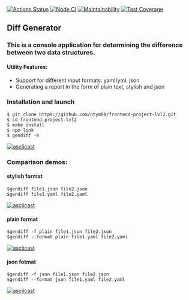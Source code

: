 [![Actions Status](https://github.com/ntym08/frontend-project-lvl2/workflows/hexlet-check/badge.svg)](https://github.com/ntym08/frontend-project-lvl2/actions) [![Node CI](https://github.com/ntym08/frontend-project-lvl2/actions/workflows/nodejs.yml/badge.svg)](https://github.com/ntym08/frontend-project-lvl2/actions/workflows/nodejs.yml) [![Maintainability](https://api.codeclimate.com/v1/badges/1ff9d40df3a1afb11061/maintainability)](https://codeclimate.com/github/ntym08/frontend-project-lvl2/maintainability) [![Test Coverage](https://api.codeclimate.com/v1/badges/1ff9d40df3a1afb11061/test_coverage)](https://codeclimate.com/github/ntym08/frontend-project-lvl2/test_coverage)

## Diff Generator

### This is a console application for determining the difference between two data structures.

#### Utility Features:

- Support for different input formats: yaml/yml, json
- Generating a report in the form of plain text, stylish and json

### Installation and launch

```
$ git clone https://github.com/ntym08/frontend-project-lvl2.git
$ cd frontend-project-lvl2
$ make install
$ npm link
$ gendiff -h
```

[![asciicast](https://asciinema.org/a/440086.svg)](https://asciinema.org/a/440086)

### Comparison demos:

#### stylish format

```
$gendiff file1.json file2.json
$gendiff file1.yaml file2.yaml
```

[![asciicast](https://asciinema.org/a/440091.svg)](https://asciinema.org/a/440091)

#### plain format

```
$gendiff -f plain file1.json file2.json
$gendiff --format plain file1.yaml file2.yaml
```

[![asciicast](https://asciinema.org/a/440093.svg)](https://asciinema.org/a/440093)

#### json fotmat

```
$gendiff -f json file1.json file2.json
$gendiff --format json file1.yaml file2.yaml
```

[![asciicast](https://asciinema.org/a/440094.svg)](https://asciinema.org/a/440094)
